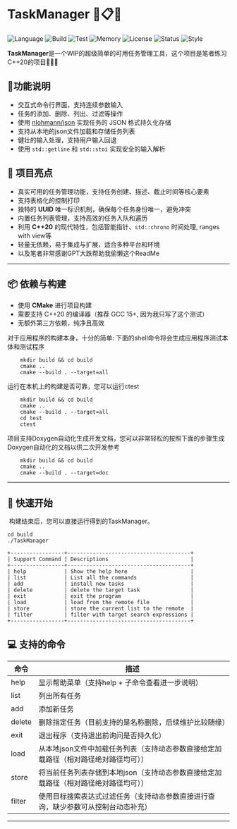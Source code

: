 # TaskManager 🚀📋📝
![Language](https://img.shields.io/badge/C%2B%2B-20-blue)
![Build](https://img.shields.io/badge/Build-CMake-brightgreen)
![Test](https://img.shields.io/badge/Testing-CTest%20%2B%20Manual-orange)
![Memory](https://img.shields.io/badge/Checked%20with-Valgrind-critical)
![License](https://img.shields.io/badge/License-MIT-blue)
![Status](https://img.shields.io/badge/Project-Active-success)
![Style](https://img.shields.io/badge/Code%20Style-Modern%20C%2B%2B20-informational)

**TaskManager**是一个WIP的超级简单的可用任务管理工具，这个项目是笔者练习C++20的项目🧑‍💻✨

## 🚀功能说明

- 交互式命令行界面，支持连续参数输入
- 任务的添加、删除、列出、过滤等操作
- 使用 [nlohmann/json](https://github.com/nlohmann/json) 实现任务的 JSON 格式持久化存储
- 支持从本地的json文件加载和存储任务列表
- 健壮的输入处理，支持用户输入回退
- 使用 `std::getline` 和 `std::stoi` 实现安全的输入解析

## 🌟 项目亮点

* 真实可用的任务管理功能，支持任务创建、描述、截止时间等核心要素
* 支持表格化的控制打印
* 独特的 **UUID** 唯一标识机制，确保每个任务身份唯一，避免冲突
* 内置任务列表管理，支持高效的任务入队和遍历
* 利用 **C++20** 的现代特性，包括智能指针、`std::chrono` 时间处理, ranges with view等
* 轻量无依赖，易于集成与扩展，适合多种平台和环境
* 以及笔者非常感谢GPT大跌帮助我偷懒这个ReadMe

---

## 📦 依赖与构建

* 使用 **CMake** 进行项目构建
* 需要支持 C++20 的编译器（推荐 GCC 15+, 因为我只写了这个测试）
* 无额外第三方依赖，纯净且高效

对于应用程序的构建本身，十分的简单:
下面的shell命令将会生成应用程序测试本体和测试程序
```shell
	mkdir build && cd build
	cmake ..
	cmake --build . --target=all
```
运行在本机上的构建是否可靠，您可以运行ctest
```shell
	mkdir build && cd build
	cmake ..
	cmake --build . --target=all
	cd test
	ctest
```

项目支持Doxygen自动化生成开发文档，您可以非常轻松的按照下面的步骤生成Doxygen自动化的文档以供二次开发参考

```shell
	mkdir build && cd build
	cmake ..
	cmake --build . --target=doc
```

---

## 🚀 快速开始

​	构建结束后，您可以直接运行得到的TaskManager。

```
cd build
./TaskManager
```

```
+-----------------+---------------------------------------+
| Support Command | Descriptions                          |
+-----------------+---------------------------------------+
| help            | Show the help here                    |
| list            | List all the commands                 |
| add             | install new tasks                     |
| delete          | delete the target task                |
| exit            | exit the program                      |
| load            | load from the remote file             |
| store           | store the current list to the remote  |
| filter          | filter with target search expressions |
+-----------------+---------------------------------------+
```

## 💻 支持的命令

| 命令   | 描述                                                         |
| ------ | ------------------------------------------------------------ |
| help   | 显示帮助菜单（支持help + 子命令查看进一步说明）              |
| list   | 列出所有任务                                                 |
| add    | 添加新任务                                                   |
| delete | 删除指定任务（目前支持的是名称删除，后续维护比较随缘）       |
| exit   | 退出程序（支持退出前询问是否持久化）                         |
| load   | 从本地json文件中加载任务列表（支持动态参数直接给定加载路径（相对路径绝对路径均可）） |
| store  | 将当前任务列表存储到本地json（支持动态参数直接给定加载路径（相对路径绝对路径均可）） |
| filter | 使用目标搜索表达式过滤任务（支持动态参数直接进行查询，缺少参数可从控制台动态补充） |

---
